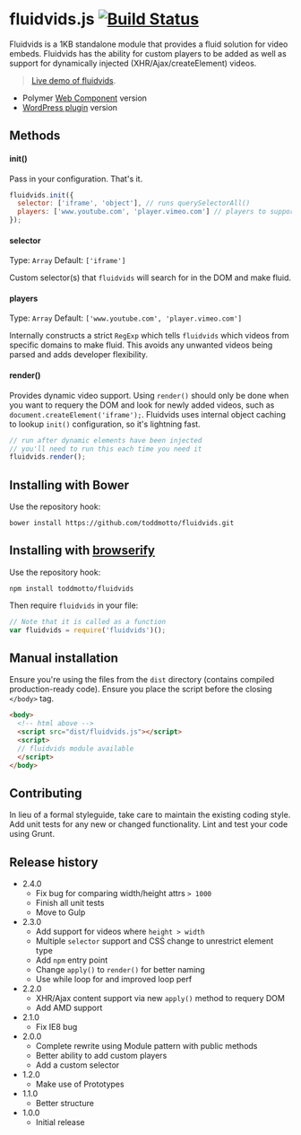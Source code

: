 # fluidvids.js [![Build Status](https://travis-ci.org/toddmotto/fluidvids.svg)](https://travis-ci.org/toddmotto/fluidvids)

Fluidvids is a 1KB standalone module that provides a fluid solution for video embeds. Fluidvids has the ability for custom players to be added as well as support for dynamically injected (XHR/Ajax/createElement) videos.

> [Live demo of fluidvids](http://toddmotto.com/labs/fluidvids).

* Polymer [Web Component](//github.com/toddmotto/fluidvids-polymer) version
* [WordPress plugin](http://wordpress.org/plugins/fluidvids) version

## Methods

#### init()
Pass in your configuration. That's it.

```javascript
fluidvids.init({
  selector: ['iframe', 'object'], // runs querySelectorAll()
  players: ['www.youtube.com', 'player.vimeo.com'] // players to support
});
```

#### selector
Type: `Array` Default: `['iframe']`

Custom selector(s) that `fluidvids` will search for in the DOM and make fluid.

#### players
Type: `Array` Default: `['www.youtube.com', 'player.vimeo.com']`

Internally constructs a strict `RegExp` which tells `fluidvids` which videos from specific domains to make fluid. This avoids any unwanted videos being parsed and adds developer flexibility.

#### render()
Provides dynamic video support. Using `render()` should only be done when you want to requery the DOM and look for newly added videos, such as `document.createElement('iframe');`. Fluidvids uses internal object caching to lookup `init()` configuration, so it's lightning fast.

```javascript
// run after dynamic elements have been injected
// you'll need to run this each time you need it
fluidvids.render();
```

## Installing with Bower
Use the repository hook:

```
bower install https://github.com/toddmotto/fluidvids.git
```

## Installing with [browserify](https://github.com/substack/node-browserify)
Use the repository hook:

```
npm install toddmotto/fluidvids
```

Then require `fluidvids` in your file:

```javascript
// Note that it is called as a function
var fluidvids = require('fluidvids')();
```

## Manual installation
Ensure you're using the files from the `dist` directory (contains compiled production-ready code). Ensure you place the script before the closing `</body>` tag.
	
```html
<body>
  <!-- html above -->
  <script src="dist/fluidvids.js"></script>
  <script>
  // fluidvids module available
  </script>
</body>
```

## Contributing
In lieu of a formal styleguide, take care to maintain the existing coding style. Add unit tests for any new or changed functionality. Lint and test your code using Grunt.

## Release history
- 2.4.0
  - Fix bug for comparing width/height attrs `> 1000`
  - Finish all unit tests
  - Move to Gulp
- 2.3.0
  - Add support for videos where `height > width`
  - Multiple `selector` support and CSS change to unrestrict element type
  - Add `npm` entry point
  - Change `apply()` to `render()` for better naming
  - Use while loop for and improved loop perf
- 2.2.0
  - XHR/Ajax content support via new `apply()` method to requery DOM
  - Add AMD support
- 2.1.0
  - Fix IE8 bug
- 2.0.0
  - Complete rewrite using Module pattern with public methods
  - Better ability to add custom players
  - Add a custom selector
- 1.2.0
  - Make use of Prototypes
- 1.1.0
  - Better structure
- 1.0.0
  - Initial release
